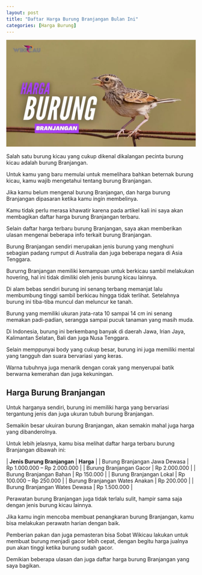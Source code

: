 ```yaml
---
layout: post
title: "Daftar Harga Burung Branjangan Bulan Ini"
categories: [Harga Burung]
---
```


![](/images/harga-burung-branjangan.webp)

Salah satu burung kicau yang cukup dikenal dikalangan pecinta burung kicau adalah burung Branjangan.

Untuk kamu yang baru memulai untuk memelihara bahkan beternak burung kicau, kamu wajib mengetahui tentang burung Branjangan.

Jika kamu belum mengenal burung Branjangan, dan harga burung Branjangan dipasaran ketika kamu ingin membelinya.

Kamu tidak perlu merasa khawatir karena pada artikel kali ini saya akan membagikan daftar harga burung Branjangan terbaru.

Selain daftar harga terbaru burung Branjangan, saya akan memberikan ulasan mengenai beberapa info terkait burung Branjangan.

Burung Branjangan sendiri merupakan jenis burung yang menghuni sebagian padang rumput di Australia dan juga beberapa negara di Asia Tenggara.

Bururng Branjangan memiliki kemampuan untuk berkicau sambil melakukan hovering, hal ini tidak dimiliki oleh jenis burung kicau lainnya.

Di alam bebas sendiri burung ini senang terbang memanjat lalu membumbung tinggi sambil berkicau hingga tidak terlihat. Setelahnya burung ini tiba-tiba muncul dan meluncur ke tanah.

Burung yang memiliki ukuran jrata-rata 10 sampai 14 cm ini senang memakan padi-padian, serangga sampai pucuk tanaman yang masih muda.

Di Indonesia, burung ini berkembang banyak di daerah Jawa, Irian Jaya, Kalimantan Selatan, Bali dan juga Nusa Tenggara.

Selain memppunyai body yang cukup besar, burung ini juga memiliki mental yang tangguh dan suara bervariasi yang keras.

Warna tubuhnya juga menarik dengan corak yang menyerupai batik berwarna kemerahan dan juga kekuningan.

## Harga Burung Branjangan

Untuk harganya sendiri, burung ini memiliki harga yang bervariasi tergantung jenis dan juga ukuran tubuh burung Branjangan.

Semaikin besar ukuiran burung Branjangan, akan semakin mahal juga harga yang dibanderolnya.

Untuk lebih jelasnya, kamu bisa melihat daftar harga terbaru burung Branjangan dibawah ini:

| **Jenis Burung Branjangan** | 	**Harga** |
| Burung Branjangan Jawa Dewasa | 	Rp 1.000.000 – Rp 2.000.000 |
| Burung Branjangan Gacor | Rp 2.000.000 |
| Burung Branjangan Bahan | Rp 150.000 |
| Burung Branjangan Lokal | Rp 100.000 – Rp 250.000 |
| Burung Branjangan Wates Anakan	| Rp 200.000 |
| Burung Branjangan Wates Dewasa | 	Rp 1.500.000 |

Perawatan burung Branjangan juga tidak terlalu sulit, hampir sama saja dengan jenis burung kicau lainnya.

Jika kamu ingin mencoba membuat penangkaran burung Branjangan, kamu bisa melakukan perawatn harian dengan baik.

Pemberian pakan dan juga pemasteran bisa Sobat Wikicau lakukan untuk membuat burung menjadi gacor lebih cepat, dengan begitu harga jualnya pun akan tinggi ketika burung sudah gacor.

Demikian beberapa ulasan dan juga daftar harga burung Branjangan yang saya bagikan.